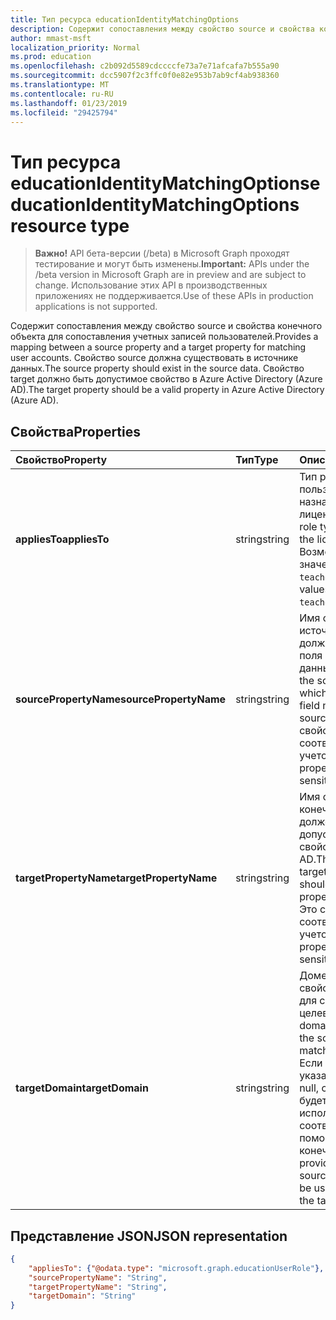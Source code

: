 ```yaml
---
title: Тип ресурса educationIdentityMatchingOptions
description: Содержит сопоставления между свойство source и свойства конечного объекта для сопоставления учетных записей пользователей. Свойство source должна существовать в источнике данных. Свойство target должно быть допустимое свойство в Azure Active Directory (Azure AD).
author: mmast-msft
localization_priority: Normal
ms.prod: education
ms.openlocfilehash: c2b092d5589cdccccfe73a7e71afcafa7b555a90
ms.sourcegitcommit: dcc5907f2c3ffc0f0e82e953b7ab9cf4ab938360
ms.translationtype: MT
ms.contentlocale: ru-RU
ms.lasthandoff: 01/23/2019
ms.locfileid: "29425794"
---
```

# <a name="educationidentitymatchingoptions-resource-type"></a><span data-ttu-id="e347e-105">Тип ресурса educationIdentityMatchingOptions</span><span class="sxs-lookup"><span data-stu-id="e347e-105">educationIdentityMatchingOptions resource type</span></span>

> <span data-ttu-id="e347e-106">**Важно!** API бета-версии (/beta) в Microsoft Graph проходят тестирование и могут быть изменены.</span><span class="sxs-lookup"><span data-stu-id="e347e-106">**Important:** APIs under the /beta version in Microsoft Graph are in preview and are subject to change.</span></span> <span data-ttu-id="e347e-107">Использование этих API в производственных приложениях не поддерживается.</span><span class="sxs-lookup"><span data-stu-id="e347e-107">Use of these APIs in production applications is not supported.</span></span>

<span data-ttu-id="e347e-108">Содержит сопоставления между свойство source и свойства конечного объекта для сопоставления учетных записей пользователей.</span><span class="sxs-lookup"><span data-stu-id="e347e-108">Provides a mapping between a source property and a target property for matching user accounts.</span></span> <span data-ttu-id="e347e-109">Свойство source должна существовать в источнике данных.</span><span class="sxs-lookup"><span data-stu-id="e347e-109">The source property should exist in the source data.</span></span> <span data-ttu-id="e347e-110">Свойство target должно быть допустимое свойство в Azure Active Directory (Azure AD).</span><span class="sxs-lookup"><span data-stu-id="e347e-110">The target property should be a valid property in Azure Active Directory (Azure AD).</span></span>

## <a name="properties"></a><span data-ttu-id="e347e-111">Свойства</span><span class="sxs-lookup"><span data-stu-id="e347e-111">Properties</span></span>

| <span data-ttu-id="e347e-112">Свойство</span><span class="sxs-lookup"><span data-stu-id="e347e-112">Property</span></span> | <span data-ttu-id="e347e-113">Тип</span><span class="sxs-lookup"><span data-stu-id="e347e-113">Type</span></span> | <span data-ttu-id="e347e-114">Описание</span><span class="sxs-lookup"><span data-stu-id="e347e-114">Description</span></span> |
|:-|:-|:-|
| <span data-ttu-id="e347e-115">**appliesTo**</span><span class="sxs-lookup"><span data-stu-id="e347e-115">**appliesTo**</span></span> | <span data-ttu-id="e347e-116">string</span><span class="sxs-lookup"><span data-stu-id="e347e-116">string</span></span> |  <span data-ttu-id="e347e-117">Тип роли пользователя для назначения лицензий.</span><span class="sxs-lookup"><span data-stu-id="e347e-117">The user role type to assign to the license.</span></span> <span data-ttu-id="e347e-118">Возможные значения: `student`, `teacher`.</span><span class="sxs-lookup"><span data-stu-id="e347e-118">Possible values are: `student`, `teacher`.</span></span>      |
| <span data-ttu-id="e347e-119">**sourcePropertyName**</span><span class="sxs-lookup"><span data-stu-id="e347e-119">**sourcePropertyName**</span></span> | <span data-ttu-id="e347e-120">string</span><span class="sxs-lookup"><span data-stu-id="e347e-120">string</span></span> |  <span data-ttu-id="e347e-121">Имя свойства источника, которое должно быть имя поля в источнике данных.</span><span class="sxs-lookup"><span data-stu-id="e347e-121">The name of the source property, which should be a field name in the source data.</span></span> <span data-ttu-id="e347e-122">Это свойство соответствует с учетом регистра.</span><span class="sxs-lookup"><span data-stu-id="e347e-122">This property is case-sensitive.</span></span>        |
| <span data-ttu-id="e347e-123">**targetPropertyName**</span><span class="sxs-lookup"><span data-stu-id="e347e-123">**targetPropertyName**</span></span> | <span data-ttu-id="e347e-124">string</span><span class="sxs-lookup"><span data-stu-id="e347e-124">string</span></span> |  <span data-ttu-id="e347e-125">Имя свойства для конечного объекта должен быть допустимым свойством в Azure AD.</span><span class="sxs-lookup"><span data-stu-id="e347e-125">The name of the target property, which should be a valid property in Azure AD.</span></span> <span data-ttu-id="e347e-126">Это свойство соответствует с учетом регистра.</span><span class="sxs-lookup"><span data-stu-id="e347e-126">This property is case-sensitive.</span></span>     |
| <span data-ttu-id="e347e-127">**targetDomain**</span><span class="sxs-lookup"><span data-stu-id="e347e-127">**targetDomain**</span></span> | <span data-ttu-id="e347e-128">string</span><span class="sxs-lookup"><span data-stu-id="e347e-128">string</span></span> |  <span data-ttu-id="e347e-129">Домен суффикс со свойством источника для сопоставления в целевой системе.</span><span class="sxs-lookup"><span data-stu-id="e347e-129">The domain to suffix with the source property to match on the target.</span></span> <span data-ttu-id="e347e-130">Если этот параметр указан как значение null, свойство source будет использоваться в соответствии с помощью свойства конечного объекта.</span><span class="sxs-lookup"><span data-stu-id="e347e-130">If provided as null,  the source property will be used to match with the target property.</span></span>        |

## <a name="json-representation"></a><span data-ttu-id="e347e-131">Представление JSON</span><span class="sxs-lookup"><span data-stu-id="e347e-131">JSON representation</span></span>
<!-- {
  "blockType": "resource",
  "optionalProperties": [

  ],
  "@odata.type": "microsoft.graph.educationIdentityMatchingOptions"
}-->

```json
{
    "appliesTo": {"@odata.type": "microsoft.graph.educationUserRole"},
    "sourcePropertyName": "String",
    "targetPropertyName": "String",
    "targetDomain": "String"
}
```
